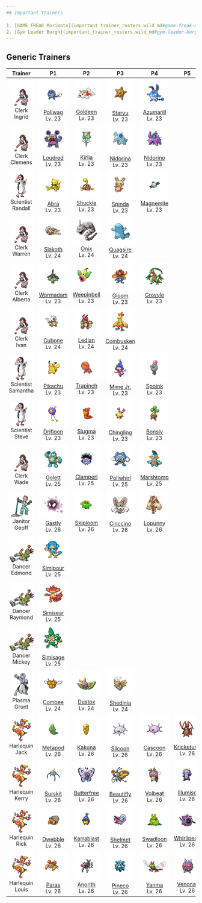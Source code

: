 ```yaml
---
## Important Trainers

1. [GAME FREAK Morimoto](important_trainer_rosters.wild_md#game-freak-morimoto)
2. [Gym Leader Burgh](important_trainer_rosters.wild_md#gym-leader-burgh)
---
```


## Generic Trainers</h3>

|                                     Trainer                                      |                                                            P1                                                             |                                                          P2                                                           |                                                        P3                                                         |                                                        P4                                                         |                                                          P5                                                           | P6  |
| :------------------------------------------------------------------------------: | :-----------------------------------------------------------------------------------------------------------------------: | :-------------------------------------------------------------------------------------------------------------------: | :---------------------------------------------------------------------------------------------------------------: | :---------------------------------------------------------------------------------------------------------------: | :-------------------------------------------------------------------------------------------------------------------: | :-: |
|         ![Clerk Ingrid](../../assets/trainers/clerk.png)<br>Clerk Ingrid         |         ![Poliwag](../../assets/sprites/poliwag/front.png)<br>[Poliwag](../../pokemon/poliwag.wild_md/)<br>Lv. 23         |       ![Goldeen](../../assets/sprites/goldeen/front.png)<br>[Goldeen](../../pokemon/goldeen.wild_md/)<br>Lv. 23       |       ![Staryu](../../assets/sprites/staryu/front.png)<br>[Staryu](../../pokemon/staryu.wild_md/)<br>Lv. 23       | ![Azumarill](../../assets/sprites/azumarill/front.png)<br>[Azumarill](../../pokemon/azumarill.wild_md/)<br>Lv. 23 |
|        ![Clerk Clemens](../../assets/trainers/clerk.png)<br>Clerk Clemens        |         ![Loudred](../../assets/sprites/loudred/front.png)<br>[Loudred](../../pokemon/loudred.wild_md/)<br>Lv. 23         |         ![Kirlia](../../assets/sprites/kirlia/front.png)<br>[Kirlia](../../pokemon/kirlia.wild_md/)<br>Lv. 23         |   ![Nidorina](../../assets/sprites/nidorina/front.png)<br>[Nidorina](../../pokemon/nidorina.wild_md/)<br>Lv. 23   |   ![Nidorino](../../assets/sprites/nidorino/front.png)<br>[Nidorino](../../pokemon/nidorino.wild_md/)<br>Lv. 23   |
|  ![Scientist Randall](../../assets/trainers/scientist.png)<br>Scientist Randall  |               ![Abra](../../assets/sprites/abra/front.png)<br>[Abra](../../pokemon/abra.wild_md/)<br>Lv. 23               |       ![Shuckle](../../assets/sprites/shuckle/front.png)<br>[Shuckle](../../pokemon/shuckle.wild_md/)<br>Lv. 23       |       ![Spinda](../../assets/sprites/spinda/front.png)<br>[Spinda](../../pokemon/spinda.wild_md/)<br>Lv. 23       | ![Magnemite](../../assets/sprites/magnemite/front.png)<br>[Magnemite](../../pokemon/magnemite.wild_md/)<br>Lv. 23 |
|         ![Clerk Warren](../../assets/trainers/clerk.png)<br>Clerk Warren         |         ![Slakoth](../../assets/sprites/slakoth/front.png)<br>[Slakoth](../../pokemon/slakoth.wild_md/)<br>Lv. 24         |             ![Onix](../../assets/sprites/onix/front.png)<br>[Onix](../../pokemon/onix.wild_md/)<br>Lv. 24             |   ![Quagsire](../../assets/sprites/quagsire/front.png)<br>[Quagsire](../../pokemon/quagsire.wild_md/)<br>Lv. 24   |
|        ![Clerk Alberta](../../assets/trainers/clerk.png)<br>Clerk Alberta        | ![Wormadam](../../assets/sprites/wormadam-plant/front.png)<br>[Wormadam](../../pokemon/wormadam-plant.wild_md/)<br>Lv. 23 | ![Weepinbell](../../assets/sprites/weepinbell/front.png)<br>[Weepinbell](../../pokemon/weepinbell.wild_md/)<br>Lv. 23 |         ![Gloom](../../assets/sprites/gloom/front.png)<br>[Gloom](../../pokemon/gloom.wild_md/)<br>Lv. 23         |     ![Grovyle](../../assets/sprites/grovyle/front.png)<br>[Grovyle](../../pokemon/grovyle.wild_md/)<br>Lv. 23     |
|           ![Clerk Ivan](../../assets/trainers/clerk.png)<br>Clerk Ivan           |           ![Cubone](../../assets/sprites/cubone/front.png)<br>[Cubone](../../pokemon/cubone.wild_md/)<br>Lv. 24           |         ![Ledian](../../assets/sprites/ledian/front.png)<br>[Ledian](../../pokemon/ledian.wild_md/)<br>Lv. 24         | ![Combusken](../../assets/sprites/combusken/front.png)<br>[Combusken](../../pokemon/combusken.wild_md/)<br>Lv. 24 |
| ![Scientist Samantha](../../assets/trainers/scientist.png)<br>Scientist Samantha |         ![Pikachu](../../assets/sprites/pikachu/front.png)<br>[Pikachu](../../pokemon/pikachu.wild_md/)<br>Lv. 23         |     ![Trapinch](../../assets/sprites/trapinch/front.png)<br>[Trapinch](../../pokemon/trapinch.wild_md/)<br>Lv. 23     |    ![Mime Jr.](../../assets/sprites/mime-jr/front.png)<br>[Mime Jr.](../../pokemon/mime-jr.wild_md/)<br>Lv. 23    |       ![Spoink](../../assets/sprites/spoink/front.png)<br>[Spoink](../../pokemon/spoink.wild_md/)<br>Lv. 23       |
|    ![Scientist Steve](../../assets/trainers/scientist.png)<br>Scientist Steve    |       ![Drifloon](../../assets/sprites/drifloon/front.png)<br>[Drifloon](../../pokemon/drifloon.wild_md/)<br>Lv. 23       |         ![Slugma](../../assets/sprites/slugma/front.png)<br>[Slugma](../../pokemon/slugma.wild_md/)<br>Lv. 23         | ![Chingling](../../assets/sprites/chingling/front.png)<br>[Chingling](../../pokemon/chingling.wild_md/)<br>Lv. 23 |       ![Bonsly](../../assets/sprites/bonsly/front.png)<br>[Bonsly](../../pokemon/bonsly.wild_md/)<br>Lv. 23       |
|           ![Clerk Wade](../../assets/trainers/clerk.png)<br>Clerk Wade           |           ![Golett](../../assets/sprites/golett/front.png)<br>[Golett](../../pokemon/golett.wild_md/)<br>Lv. 25           |     ![Clamperl](../../assets/sprites/clamperl/front.png)<br>[Clamperl](../../pokemon/clamperl.wild_md/)<br>Lv. 25     | ![Poliwhirl](../../assets/sprites/poliwhirl/front.png)<br>[Poliwhirl](../../pokemon/poliwhirl.wild_md/)<br>Lv. 25 | ![Marshtomp](../../assets/sprites/marshtomp/front.png)<br>[Marshtomp](../../pokemon/marshtomp.wild_md/)<br>Lv. 25 |
|       ![Janitor Geoff](../../assets/trainers/janitor.png)<br>Janitor Geoff       |           ![Gastly](../../assets/sprites/gastly/front.png)<br>[Gastly](../../pokemon/gastly.wild_md/)<br>Lv. 26           |     ![Skiploom](../../assets/sprites/skiploom/front.png)<br>[Skiploom](../../pokemon/skiploom.wild_md/)<br>Lv. 26     |   ![Cinccino](../../assets/sprites/cinccino/front.png)<br>[Cinccino](../../pokemon/cinccino.wild_md/)<br>Lv. 26   |     ![Lopunny](../../assets/sprites/lopunny/front.png)<br>[Lopunny](../../pokemon/lopunny.wild_md/)<br>Lv. 26     |
|       ![Dancer Edmond](../../assets/trainers/dancer.png)<br>Dancer Edmond        |       ![Simipour](../../assets/sprites/simipour/front.png)<br>[Simipour](../../pokemon/simipour.wild_md/)<br>Lv. 25       |
|      ![Dancer Raymond](../../assets/trainers/dancer.png)<br>Dancer Raymond       |       ![Simisear](../../assets/sprites/simisear/front.png)<br>[Simisear](../../pokemon/simisear.wild_md/)<br>Lv. 25       |
|       ![Dancer Mickey](../../assets/trainers/dancer.png)<br>Dancer Mickey        |       ![Simisage](../../assets/sprites/simisage/front.png)<br>[Simisage](../../pokemon/simisage.wild_md/)<br>Lv. 25       |
|     ![Plasma Grunt](../../assets/trainers/plasma_grunt.png)<br>Plasma Grunt      |           ![Combee](../../assets/sprites/combee/front.png)<br>[Combee](../../pokemon/combee.wild_md/)<br>Lv. 24           |         ![Dustox](../../assets/sprites/dustox/front.png)<br>[Dustox](../../pokemon/dustox.wild_md/)<br>Lv. 24         |   ![Shedinja](../../assets/sprites/shedinja/front.png)<br>[Shedinja](../../pokemon/shedinja.wild_md/)<br>Lv. 24   |
|     ![Harlequin Jack](../../assets/trainers/harlequin.png)<br>Harlequin Jack     |         ![Metapod](../../assets/sprites/metapod/front.png)<br>[Metapod](../../pokemon/metapod.wild_md/)<br>Lv. 26         |         ![Kakuna](../../assets/sprites/kakuna/front.png)<br>[Kakuna](../../pokemon/kakuna.wild_md/)<br>Lv. 26         |     ![Silcoon](../../assets/sprites/silcoon/front.png)<br>[Silcoon](../../pokemon/silcoon.wild_md/)<br>Lv. 26     |     ![Cascoon](../../assets/sprites/cascoon/front.png)<br>[Cascoon](../../pokemon/cascoon.wild_md/)<br>Lv. 26     | ![Kricketune](../../assets/sprites/kricketune/front.png)<br>[Kricketune](../../pokemon/kricketune.wild_md/)<br>Lv. 26 |
|    ![Harlequin Kerry](../../assets/trainers/harlequin.png)<br>Harlequin Kerry    |         ![Surskit](../../assets/sprites/surskit/front.png)<br>[Surskit](../../pokemon/surskit.wild_md/)<br>Lv. 26         | ![Butterfree](../../assets/sprites/butterfree/front.png)<br>[Butterfree](../../pokemon/butterfree.wild_md/)<br>Lv. 26 | ![Beautifly](../../assets/sprites/beautifly/front.png)<br>[Beautifly](../../pokemon/beautifly.wild_md/)<br>Lv. 26 |     ![Volbeat](../../assets/sprites/volbeat/front.png)<br>[Volbeat](../../pokemon/volbeat.wild_md/)<br>Lv. 26     |     ![Illumise](../../assets/sprites/illumise/front.png)<br>[Illumise](../../pokemon/illumise.wild_md/)<br>Lv. 26     |
|     ![Harlequin Rick](../../assets/trainers/harlequin.png)<br>Harlequin Rick     |         ![Dwebble](../../assets/sprites/dwebble/front.png)<br>[Dwebble](../../pokemon/dwebble.wild_md/)<br>Lv. 26         | ![Karrablast](../../assets/sprites/karrablast/front.png)<br>[Karrablast](../../pokemon/karrablast.wild_md/)<br>Lv. 26 |     ![Shelmet](../../assets/sprites/shelmet/front.png)<br>[Shelmet](../../pokemon/shelmet.wild_md/)<br>Lv. 26     |   ![Swadloon](../../assets/sprites/swadloon/front.png)<br>[Swadloon](../../pokemon/swadloon.wild_md/)<br>Lv. 26   | ![Whirlipede](../../assets/sprites/whirlipede/front.png)<br>[Whirlipede](../../pokemon/whirlipede.wild_md/)<br>Lv. 26 |
|    ![Harlequin Louis](../../assets/trainers/harlequin.png)<br>Harlequin Louis    |             ![Paras](../../assets/sprites/paras/front.png)<br>[Paras](../../pokemon/paras.wild_md/)<br>Lv. 26             |       ![Anorith](../../assets/sprites/anorith/front.png)<br>[Anorith](../../pokemon/anorith.wild_md/)<br>Lv. 26       |       ![Pineco](../../assets/sprites/pineco/front.png)<br>[Pineco](../../pokemon/pineco.wild_md/)<br>Lv. 26       |         ![Yanma](../../assets/sprites/yanma/front.png)<br>[Yanma](../../pokemon/yanma.wild_md/)<br>Lv. 26         |       ![Venonat](../../assets/sprites/venonat/front.png)<br>[Venonat](../../pokemon/venonat.wild_md/)<br>Lv. 26       |
